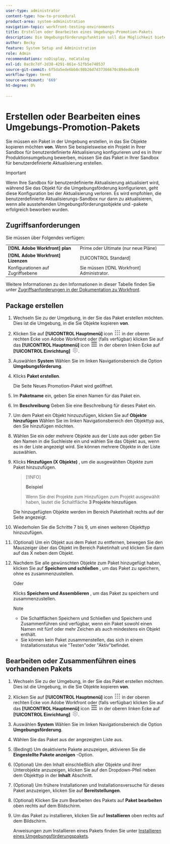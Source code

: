 ```yaml
---
user-type: administrator
content-type: how-to-procedural
product-area: system-administration
navigation-topic: workfront-testing-environments
title: Erstellen oder Bearbeiten eines Umgebungs-Promotion-Pakets
description: Die Umgebungsförderungsfunktion soll die Möglichkeit bieten, konfigurationsbezogene Objekte von einer Umgebung in eine andere zu verschieben. Erfahren Sie, wie Sie ein Umgebungsförderungspaket erstellen, das Sie dann in einer anderen Umgebung installieren können.
author: Becky
feature: System Setup and Administration
role: Admin
recommendations: noDisplay, noCatalog
exl-id: 0ac8c7df-2d38-4291-861e-52fb5e748537
source-git-commit: 6f5da5ede6bb8c98b26d7d37366670c89ded6c49
workflow-type: tm+mt
source-wordcount: '669'
ht-degree: 0%

---
```


# Erstellen oder Bearbeiten eines Umgebungs-Promotion-Pakets

Sie müssen ein Paket in der Umgebung erstellen, in das Sie Objekte kopieren möchten **von**. Wenn Sie beispielsweise ein Projekt in Ihrer Sandbox für benutzerdefinierte Aktualisierung konfigurieren und es in Ihrer Produktionsumgebung bewerben, müssen Sie das Paket in Ihrer Sandbox für benutzerdefinierte Aktualisierung erstellen.

>[!IMPORTANT]
>
>Wenn Ihre Sandbox für benutzerdefinierte Aktualisierung aktualisiert wird, während Sie das Objekt für die Umgebungsförderung konfigurieren, geht diese Konfiguration bei der Aktualisierung verloren. Es wird empfohlen, die benutzerdefinierte Aktualisierungs-Sandbox nur dann zu aktualisieren, wenn alle ausstehenden Umgebungsförderungsobjekte und -pakete erfolgreich beworben wurden.

## Zugriffsanforderungen

Sie müssen über Folgendes verfügen:

<table>
  <tr>
   <td><strong>[!DNL Adobe Workfront] plan</strong>
   </td>
   <td> Prime oder Ultimate (nur neue Pläne)
   </td>
  </tr>
  <tr>
   <td><strong>[!DNL Adobe Workfront] Lizenzen</strong>
   </td>
   <td> [!UICONTROL Standard]
   </td>
  </tr>
   <tr>
   <td>Konfigurationen auf Zugriffsebene
   </td>
   <td>Sie müssen [!DNL Workfront] Administrator.
   </td>
  </tr>
</table>

Weitere Informationen zu den Informationen in dieser Tabelle finden Sie unter [Zugriffsanforderungen in der Dokumentation zu Workfront](/help/quicksilver/administration-and-setup/add-users/access-levels-and-object-permissions/access-level-requirements-in-documentation.md).

## Package erstellen

1. Wechseln Sie zu der Umgebung, in der Sie das Paket erstellen möchten. Dies ist die Umgebung, in die Sie Objekte kopieren **von**.
1. Klicken Sie auf **[!UICONTROL Hauptmenü]** icon ![Hauptmenü](/help/_includes/assets/main-menu-icon.png) in der oberen rechten Ecke von Adobe Workfront oder (falls verfügbar) klicken Sie auf das **[!UICONTROL Hauptmenü]** icon ![Hauptmenü](/help/_includes/assets/main-menu-icon-left-nav.png) in der oberen linken Ecke auf **[!UICONTROL Einrichtung]** ![Einrichtungssymbol](/help/_includes/assets/gear-icon-setup.png).
1. Auswählen **System** Wählen Sie im linken Navigationsbereich die Option **Umgebungsförderung**.
1. Klicks **Paket erstellen**.

   Die Seite Neues Promotion-Paket wird geöffnet.

1. Im **Paketname** ein, geben Sie einen Namen für das Paket ein.
1. Im **Beschreibung** Geben Sie eine Beschreibung für dieses Paket ein.
1. Um dem Paket ein Objekt hinzuzufügen, klicken Sie auf **Objekte hinzufügen** Wählen Sie im linken Navigationsbereich den Objekttyp aus, den Sie hinzufügen möchten.
1. Wählen Sie ein oder mehrere Objekte aus der Liste aus oder geben Sie den Namen in die Suchleiste ein und wählen Sie das Objekt aus, wenn es in der Liste angezeigt wird. Sie können mehrere Objekte in der Liste auswählen.
1. Klicks **Hinzufügen (X Objekte)** , um die ausgewählten Objekte zum Paket hinzuzufügen.

   >[!INFO]
   >
   >**Beispiel**
   >
   >Wenn Sie drei Projekte zum Hinzufügen zum Projekt ausgewählt haben, lautet die Schaltfläche **3 Projekte hinzufügen**.

   Die hinzugefügten Objekte werden im Bereich Paketinhalt rechts auf der Seite angezeigt.

1. Wiederholen Sie die Schritte 7 bis 9, um einen weiteren Objekttyp hinzuzufügen.
1. (Optional) Um ein Objekt aus dem Paket zu entfernen, bewegen Sie den Mauszeiger über das Objekt im Bereich Paketinhalt und klicken Sie dann auf das X neben dem Objekt.
1. Nachdem Sie alle gewünschten Objekte zum Paket hinzugefügt haben, klicken Sie auf **Speichern und schließen** , um das Paket zu speichern, ohne es zusammenzustellen.

   Oder

   Klicks **Speichern und Assemblieren** , um das Paket zu speichern und zusammenzustellen.

   >[!NOTE]
   >
   >* Die Schaltflächen Speichern und Schließen und Speichern und Zusammenführen sind verfügbar, wenn ein Paket sowohl einen Namen mit fünf oder mehr Zeichen als auch mindestens ein Objekt enthält.
   >* Sie können kein Paket zusammenstellen, das sich in einem Installationsstatus wie &quot;Testen&quot;oder &quot;Aktiv&quot;befindet.

## Bearbeiten oder Zusammenführen eines vorhandenen Pakets

1. Wechseln Sie zu der Umgebung, in der Sie das Paket erstellen möchten. Dies ist die Umgebung, in die Sie Objekte kopieren **von**.
1. Klicken Sie auf **[!UICONTROL Hauptmenü]** icon ![Hauptmenü](/help/_includes/assets/main-menu-icon.png) in der oberen rechten Ecke von Adobe Workfront oder (falls verfügbar) klicken Sie auf das **[!UICONTROL Hauptmenü]** icon ![Hauptmenü](/help/_includes/assets/main-menu-icon-left-nav.png) in der oberen linken Ecke auf **[!UICONTROL Einrichtung]** ![Einrichtungssymbol](/help/_includes/assets/gear-icon-setup.png).
1. Auswählen **System** Wählen Sie im linken Navigationsbereich die Option **Umgebungsförderung**.
1. Wählen Sie das Paket aus der angezeigten Liste aus.
1. (Bedingt) Um deaktivierte Pakete anzuzeigen, aktivieren Sie die **Eingestellte Pakete anzeigen** -Option.
1. (Optional) Um den Inhalt einschließlich aller Objekte und ihrer Unterobjekte anzuzeigen, klicken Sie auf den Dropdown-Pfeil neben dem Objekttyp in der **Inhalt** Abschnitt.
1. (Optional) Um frühere Installationen und Installationsversuche für dieses Paket anzuzeigen, klicken Sie auf **Bereitstellungen**.
1. (Optional) Klicken Sie zum Bearbeiten des Pakets auf **Paket bearbeiten** oben rechts auf dem Bildschirm.
1. Um das Paket zu installieren, klicken Sie auf **Installieren** oben rechts auf dem Bildschirm.

   Anweisungen zum Installieren eines Pakets finden Sie unter [Installieren eines Umgebungsförderungspakets](/help/quicksilver/administration-and-setup/set-up-workfront/workfront-testing-environments/environment-promotion-install-package.md).

